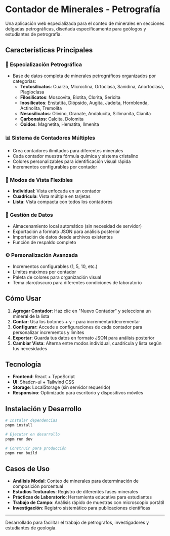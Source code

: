 # Contador de Minerales - Petrografía

Una aplicación web especializada para el conteo de minerales en secciones delgadas petrográficas, diseñada específicamente para geólogos y estudiantes de petrografía.

## Características Principales

### 🔬 Especialización Petrográfica
- Base de datos completa de minerales petrográficos organizados por categorías:
  - **Tectosilicatos**: Cuarzo, Microclina, Ortoclasa, Sanidina, Anortoclasa, Plagioclasa
  - **Filosilicatos**: Moscovita, Biotita, Clorita, Sericita
  - **Inosilicatos**: Enstatita, Diópsido, Augita, Jadeíta, Hornblenda, Actinolita, Tremolita
  - **Nesosilicatos**: Olivino, Granate, Andalucita, Sillimanita, Cianita
  - **Carbonatos**: Calcita, Dolomita
  - **Óxidos**: Magnetita, Hematita, Ilmenita

### 📊 Sistema de Contadores Múltiples
- Crea contadores ilimitados para diferentes minerales
- Cada contador muestra fórmula química y sistema cristalino
- Colores personalizables para identificación visual rápida
- Incrementos configurables por contador

### 🎯 Modos de Vista Flexibles
- **Individual**: Vista enfocada en un contador
- **Cuadrícula**: Vista múltiple en tarjetas
- **Lista**: Vista compacta con todos los contadores

### 💾 Gestión de Datos
- Almacenamiento local automático (sin necesidad de servidor)
- Exportación a formato JSON para análisis posterior
- Importación de datos desde archivos existentes
- Función de respaldo completo

### ⚙️ Personalización Avanzada
- Incrementos configurables (1, 5, 10, etc.)
- Límites máximos por contador
- Paleta de colores para organización visual
- Tema claro/oscuro para diferentes condiciones de laboratorio

## Cómo Usar

1. **Agregar Contador**: Haz clic en "Nuevo Contador" y selecciona un mineral de la lista
2. **Contar**: Usa los botones + y - para incrementar/decrementar
3. **Configurar**: Accede a configuraciones de cada contador para personalizar incrementos y límites
4. **Exportar**: Guarda tus datos en formato JSON para análisis posterior
5. **Cambiar Vista**: Alterna entre modos individual, cuadrícula y lista según tus necesidades

## Tecnología

- **Frontend**: React + TypeScript
- **UI**: Shadcn-ui + Tailwind CSS
- **Storage**: LocalStorage (sin servidor requerido)
- **Responsivo**: Optimizado para escritorio y dispositivos móviles

## Instalación y Desarrollo

```bash
# Instalar dependencias
pnpm install

# Ejecutar en desarrollo
pnpm run dev

# Construir para producción
pnpm run build
```

## Casos de Uso

- **Análisis Modal**: Conteo de minerales para determinación de composición porcentual
- **Estudios Texturales**: Registro de diferentes fases minerales
- **Prácticas de Laboratorio**: Herramienta educativa para estudiantes
- **Trabajo de Campo**: Análisis rápido de muestras con microscopio portátil
- **Investigación**: Registro sistemático para publicaciones científicas

---

Desarrollado para facilitar el trabajo de petrografos, investigadores y estudiantes de geología.